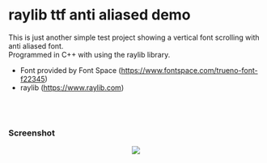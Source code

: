 # raylib ttf anti aliased demo 
This is just another simple test project showing a vertical font scrolling with anti aliased font.  
Programmed in C++ with using the raylib library. 

- Font provided by Font Space (https://www.fontspace.com/trueno-font-f22345)
- raylib (https://www.raylib.com)
<br/>
<br/>

### Screenshot
<p align="center">
 <img src="https://raw.githubusercontent.com/gpietz/ttf_aliased/master/media/screenshot.png" />
</p>
